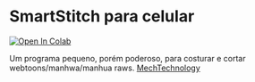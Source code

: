 # SmartStitch para celular
[![Open In Colab](https://colab.research.google.com/assets/colab-badge.svg)](https://colab.research.google.com/github/xmks-colab/SmartCutter/blob/main/SmartStitch_para_celular.ipynb)

Um programa pequeno, porém poderoso, para costurar e cortar webtoons/manhwa/manhua raws.
[MechTechnology](https://github.com/MechTechnology/SmartStitch)
